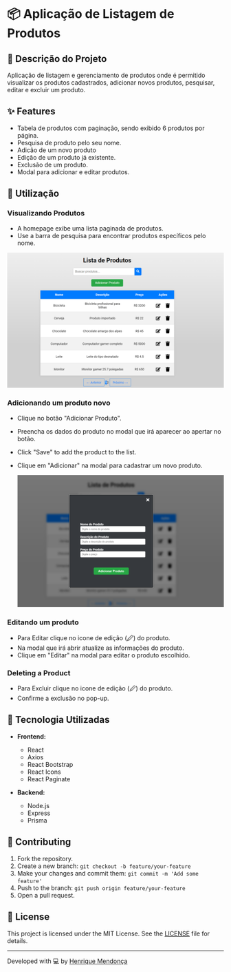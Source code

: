 # 📦 Aplicação de Listagem de Produtos

## 📖 **Descrição do Projeto**

Aplicação de listagem e gerenciamento de produtos onde é permitido visualizar os produtos cadastrados, adicionar novos produtos, pesquisar, editar e excluir um produto.

## ✨ **Features**

- Tabela de produtos com paginação, sendo exibido 6 produtos por página.
- Pesquisa de produto pelo seu nome.
- Adicão de um novo produto
- Edição de um produto já existente.
- Exclusão de um produto.
- Modal para adicionar e editar produtos.


## 🚀 **Utilização**

### Visualizando Produtos

- A homepage exibe uma lista paginada de produtos.
- Use a barra de pesquisa para encontrar produtos específicos pelo nome.

![alt text](assets/Homepage.png)

### Adicionando um produto novo

- Clique no botão "Adicionar Produto".
- Preencha os dados do produto no modal que irá aparecer ao apertar no botão.
- Click "Save" to add the product to the list.
- Clique em "Adicionar" na modal para cadastrar um novo produto.

  ![alt text](assets/Modal.png)

### Editando um produto

- Para Editar clique no icone de edição (🖉) do produto.
- Na modal que irá abrir atualize as informações do produto.
- Clique em "Editar" na modal para editar o produto escolhido.

### Deleting a Product

- Para Excluir clique no icone de edição (🖉) do produto.
- Confirme a exclusão no pop-up.

## 🧰 **Tecnologia Utilizadas**

- **Frontend:**
  - React
  - Axios
  - React Bootstrap
  - React Icons
  - React Paginate

- **Backend:**
  - Node.js
  - Express
  - Prisma

## 👥 **Contributing**

1. Fork the repository.
2. Create a new branch: `git checkout -b feature/your-feature`
3. Make your changes and commit them: `git commit -m 'Add some feature'`
4. Push to the branch: `git push origin feature/your-feature`
5. Open a pull request.

## 📄 **License**

This project is licensed under the MIT License. See the [LICENSE](LICENSE) file for details.


---

Developed with 💻 by [Henrique Mendonça](https://github.com/HenriqueGMen)
